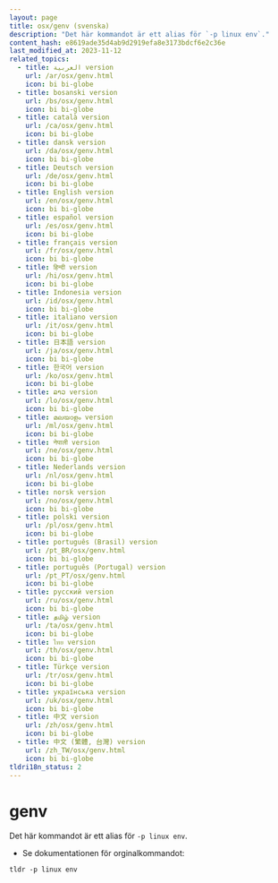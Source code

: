 ```yaml
---
layout: page
title: osx/genv (svenska)
description: "Det här kommandot är ett alias för `-p linux env`."
content_hash: e8619ade35d4ab9d2919efa8e3173bdcf6e2c36e
last_modified_at: 2023-11-12
related_topics:
  - title: العربية version
    url: /ar/osx/genv.html
    icon: bi bi-globe
  - title: bosanski version
    url: /bs/osx/genv.html
    icon: bi bi-globe
  - title: català version
    url: /ca/osx/genv.html
    icon: bi bi-globe
  - title: dansk version
    url: /da/osx/genv.html
    icon: bi bi-globe
  - title: Deutsch version
    url: /de/osx/genv.html
    icon: bi bi-globe
  - title: English version
    url: /en/osx/genv.html
    icon: bi bi-globe
  - title: español version
    url: /es/osx/genv.html
    icon: bi bi-globe
  - title: français version
    url: /fr/osx/genv.html
    icon: bi bi-globe
  - title: हिन्दी version
    url: /hi/osx/genv.html
    icon: bi bi-globe
  - title: Indonesia version
    url: /id/osx/genv.html
    icon: bi bi-globe
  - title: italiano version
    url: /it/osx/genv.html
    icon: bi bi-globe
  - title: 日本語 version
    url: /ja/osx/genv.html
    icon: bi bi-globe
  - title: 한국어 version
    url: /ko/osx/genv.html
    icon: bi bi-globe
  - title: ລາວ version
    url: /lo/osx/genv.html
    icon: bi bi-globe
  - title: മലയാളം version
    url: /ml/osx/genv.html
    icon: bi bi-globe
  - title: नेपाली version
    url: /ne/osx/genv.html
    icon: bi bi-globe
  - title: Nederlands version
    url: /nl/osx/genv.html
    icon: bi bi-globe
  - title: norsk version
    url: /no/osx/genv.html
    icon: bi bi-globe
  - title: polski version
    url: /pl/osx/genv.html
    icon: bi bi-globe
  - title: português (Brasil) version
    url: /pt_BR/osx/genv.html
    icon: bi bi-globe
  - title: português (Portugal) version
    url: /pt_PT/osx/genv.html
    icon: bi bi-globe
  - title: русский version
    url: /ru/osx/genv.html
    icon: bi bi-globe
  - title: தமிழ் version
    url: /ta/osx/genv.html
    icon: bi bi-globe
  - title: ไทย version
    url: /th/osx/genv.html
    icon: bi bi-globe
  - title: Türkçe version
    url: /tr/osx/genv.html
    icon: bi bi-globe
  - title: українська version
    url: /uk/osx/genv.html
    icon: bi bi-globe
  - title: 中文 version
    url: /zh/osx/genv.html
    icon: bi bi-globe
  - title: 中文 (繁體, 台灣) version
    url: /zh_TW/osx/genv.html
    icon: bi bi-globe
tldri18n_status: 2
---
```

# genv

Det här kommandot är ett alias för `-p linux env`.

- Se dokumentationen för orginalkommandot:

`tldr -p linux env`
